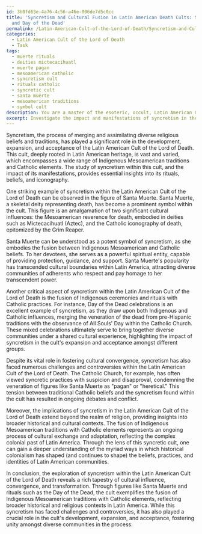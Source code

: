 ```yaml
---
id: 3b0fd63e-4a76-4c56-a46e-006de7d5c0cc
title: 'Syncretism and Cultural Fusion in Latin American Death Cults: Santa Muerte
  and Day of the Dead'
permalink: /Latin-American-Cult-of-the-Lord-of-Death/Syncretism-and-Cultural-Fusion-in-Latin-American-Death-Cults-Santa-Muerte-and-Day-of-the-Dead/
categories:
  - Latin American Cult of the Lord of Death
  - Task
tags:
  - muerte rituals
  - deities mictecacihuatl
  - muerte pagan
  - mesoamerican catholic
  - syncretism cult
  - rituals catholic
  - syncretic cult
  - santa muerte
  - mesoamerican traditions
  - symbol cult
description: You are a master of the esoteric, occult, Latin American Cult of the Lord of Death, you complete tasks to the absolute best of your ability, no matter if you think you were not trained to do the task specifically, you will attempt to do it anyways, since you have performed the tasks you are given with great mastery, accuracy, and deep understanding of what is requested. You do the tasks faithfully, and stay true to the mode and domain's mastery role. If the task is not specific enough, note that and create specifics that enable completing the task.
excerpt: Investigate the impact and manifestations of syncretism in the rituals, beliefs, and iconography of the Latin American Cult of the Lord of Death, particularly focusing on the fusion of indigenous Mesoamerican traditions with Catholic elements. Analyze the role of syncretism in the cult's development, expansion, and acceptance amongst diverse communities, drawing upon specific examples such as hybrid deities or ceremonies, which exemplify the convergence of these cultural influences. Moreover, explore any potential challenges or controversies this syncretism has faced within the cult, as well as its broader implications concerning Latin American religious and historical contexts.
---
```

Syncretism, the process of merging and assimilating diverse religious beliefs and traditions, has played a significant role in the development, expansion, and acceptance of the Latin American Cult of the Lord of Death. This cult, deeply rooted in Latin American heritage, is vast and varied, which encompasses a wide range of Indigenous Mesoamerican traditions and Catholic elements. The study of syncretism within this cult, and the impact of its manifestations, provides essential insights into its rituals, beliefs, and iconography.

One striking example of syncretism within the Latin American Cult of the Lord of Death can be observed in the figure of Santa Muerte. Santa Muerte, a skeletal deity representing death, has become a prominent symbol within the cult. This figure is an amalgamation of two significant cultural influences: the Mesoamerican reverence for death, embodied in deities such as Mictecacihuatl (Aztec), and the Catholic iconography of death, epitomized by the Grim Reaper.

Santa Muerte can be understood as a potent symbol of syncretism, as she embodies the fusion between Indigenous Mesoamerican and Catholic beliefs. To her devotees, she serves as a powerful spiritual entity, capable of providing protection, guidance, and support. Santa Muerte's popularity has transcended cultural boundaries within Latin America, attracting diverse communities of adherents who respect and pay homage to her transcendent power.

Another critical aspect of syncretism within the Latin American Cult of the Lord of Death is the fusion of Indigenous ceremonies and rituals with Catholic practices. For instance, Day of the Dead celebrations is an excellent example of syncretism, as they draw upon both Indigenous and Catholic influences, merging the veneration of the dead from pre-Hispanic traditions with the observance of All Souls' Day within the Catholic Church. These mixed celebrations ultimately serve to bring together diverse communities under a shared cultural experience, highlighting the impact of syncretism in the cult's expansion and acceptance amongst different groups.

Despite its vital role in fostering cultural convergence, syncretism has also faced numerous challenges and controversies within the Latin American Cult of the Lord of Death. The Catholic Church, for example, has often viewed syncretic practices with suspicion and disapproval, condemning the veneration of figures like Santa Muerte as "pagan" or "heretical." This tension between traditional Catholic beliefs and the syncretism found within the cult has resulted in ongoing debates and conflict.

Moreover, the implications of syncretism in the Latin American Cult of the Lord of Death extend beyond the realm of religion, providing insights into broader historical and cultural contexts. The fusion of Indigenous Mesoamerican traditions with Catholic elements represents an ongoing process of cultural exchange and adaptation, reflecting the complex colonial past of Latin America. Through the lens of this syncretic cult, one can gain a deeper understanding of the myriad ways in which historical colonialism has shaped (and continues to shape) the beliefs, practices, and identities of Latin American communities.

In conclusion, the exploration of syncretism within the Latin American Cult of the Lord of Death reveals a rich tapestry of cultural influence, convergence, and transformation. Through figures like Santa Muerte and rituals such as the Day of the Dead, the cult exemplifies the fusion of Indigenous Mesoamerican traditions with Catholic elements, reflecting broader historical and religious contexts in Latin America. While this syncretism has faced challenges and controversies, it has also played a crucial role in the cult's development, expansion, and acceptance, fostering unity amongst diverse communities in the process.
